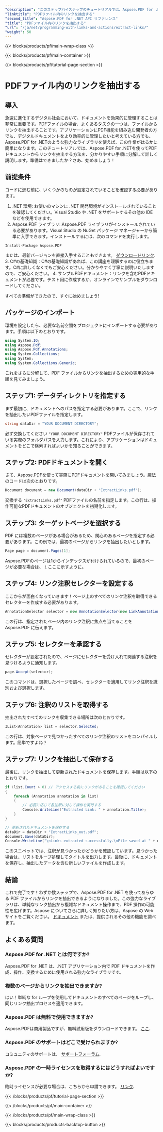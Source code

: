 ```yaml
---
"description": "このステップバイステップのチュートリアルでは、Aspose.PDF for .NET を使用して PDF ファイルからリンクを簡単に抽出する方法を学びます。"
"linktitle": "PDFファイル内のリンクを抽出する"
"second_title": "Aspose.PDF for .NET API リファレンス"
"title": "PDFファイル内のリンクを抽出する"
"url": "/ja/net/programming-with-links-and-actions/extract-links/"
"weight": 50
---
```


{{< blocks/products/pf/main-wrap-class >}}

{{< blocks/products/pf/main-container >}}

{{< blocks/products/pf/tutorial-page-section >}}

# PDFファイル内のリンクを抽出する

## 導入

急速に進化するデジタル社会において、ドキュメントを効果的に管理することは非常に重要です。PDFファイルの場合、よくあるタスクの一つは、ファイルからリンクを抽出することです。アプリケーションにPDF機能を組み込む開発者の方でも、デジタルドキュメントをより効率的に管理したいと考えている方でも、Aspose.PDF for .NETのような強力なライブラリを使えば、この作業がはるかに簡単になります。このチュートリアルでは、Aspose.PDF for .NETを使ってPDFドキュメントからリンクを抽出する方法を、分かりやすい手順に分解して詳しく説明します。準備はできましたか？さあ、始めましょう！

## 前提条件

コードに進む前に、いくつかのものが設定されていることを確認する必要があります。

1. .NET 環境: お使いのマシンに .NET 開発環境がインストールされていることを確認してください。Visual Studio や .NET をサポートするその他の IDE などを使用できます。
2. Aspose.PDF ライブラリ: Aspose.PDF ライブラリがインストールされている必要があります。Visual Studio の NuGet パッケージ マネージャーから簡単に入手できます。インストールするには、次のコマンドを実行します。
```
Install-Package Aspose.PDF
```
   または、最新バージョンを直接入手することもできます。 [ダウンロードリンク](https://releases。aspose.com/pdf/net/).
3. C#の基礎知識：C#の基礎知識があれば、この講座を理解するのに役立ちます。C#に詳しくなくてもご安心ください。分かりやすく丁寧に説明いたしますので、ご安心ください。
4. サンプルPDFドキュメント：リンクを含むPDFドキュメントが必要です。テスト用に作成するか、オンラインでサンプルをダウンロードしてください。

すべての準備ができたので、すぐに始めましょう!

## パッケージのインポート

環境を設定したら、必要な名前空間をプロジェクトにインポートする必要があります。手順は以下のとおりです。

```csharp
using System.IO;
using Aspose.Pdf;
using Aspose.Pdf.Annotations;
using System.Collections;
using System;
using System.Collections.Generic;
```

これをさらに分解して、PDF ファイルからリンクを抽出するための実用的な手順を見てみましょう。

## ステップ1: データディレクトリを指定する

まず最初に、ドキュメントへのパスを指定する必要があります。ここで、リンクを抽出したいPDFファイルを指定します。 

```csharp
string dataDir = "YOUR DOCUMENT DIRECTORY";
```

必ず交換してください `"YOUR DOCUMENT DIRECTORY"` PDFファイルが保存されている実際のフォルダパスを入力します。これにより、アプリケーションはドキュメントをどこで検索すればよいかを知ることができます。

## ステップ2: PDFドキュメントを開く

さて、Aspose.PDFを使って実際にPDFドキュメントを開いてみましょう。魔法のコードは次のとおりです。

```csharp
Document document = new Document(dataDir + "ExtractLinks.pdf");
```

交換する `"ExtractLinks.pdf"` PDFファイルの名前を指定します。この行は、操作可能なPDFドキュメントのオブジェクトを初期化します。

## ステップ3: ターゲットページを選択する

PDF には複数のページがある場合があるため、関心のあるページを指定する必要があります。この例では、最初のページからリンクを抽出したいとします。

```csharp
Page page = document.Pages[1];
```

Aspose.PDFのページは1からインデックスが付けられているので、最初のページが必要な場合は、 `1` ここに示すように。

## ステップ4: リンク注釈セレクターを設定する

ここからが面白くなっていきます！ページ上のすべてのリンク注釈を取得できるセレクターを作成する必要があります。

```csharp
AnnotationSelector selector = new AnnotationSelector(new LinkAnnotation(page, Aspose.Pdf.Rectangle.Trivial));
```

この行は、指定されたページ内のリンク注釈に焦点を当てることを Aspose.PDF に伝えます。

## ステップ5: セレクターを承認する

セレクターが設定されたので、ページにセレクターを受け入れて関連する注釈を見つけるように通知します。

```csharp
page.Accept(selector);
```

このコマンドは、選択したページを調べ、セレクターを適用してリンク注釈を識別および選択します。

## ステップ6: 注釈のリストを取得する

抽出されたすべてのリンクを収集できる場所は次のとおりです。

```csharp
IList<Annotation> list = selector.Selected;
```

この行は、対象ページで見つかったすべてのリンク注釈のリストをコンパイルします。簡単ですよね？

## ステップ7: リンクを抽出して保存する

最後に、リンクを抽出して更新されたドキュメントを保存します。手順は以下のとおりです。

```csharp
if (list.Count > 0) // アクセスする前にリンクがあることを確認してください
{
    foreach (Annotation annotation in list)
    {
        // 必要に応じて各注釈に対して操作を実行する
        Console.WriteLine("Extracted Link: " + annotation.Title);
    }
}

// 更新されたドキュメントを保存する
dataDir = dataDir + "ExtractLinks_out.pdf";
document.Save(dataDir);
Console.WriteLine("\nLinks extracted successfully.\nFile saved at " + dataDir);
```

このスニペットでは、注釈が見つかったかどうかを確認しています。見つかった場合は、リストをループ処理してタイトルを出力します。最後に、ドキュメントを保存し、抽出したデータを含む新しいファイルを作成します。

## 結論

これで完了です！わずか数ステップで、Aspose.PDF for .NET を使ってあらゆる PDF ファイルからリンクを抽出できるようになりました。この強力なライブラリは、単純なリンク抽出から複雑なドキュメント操作まで、PDF 操作の可能性を広げます。Aspose についてさらに詳しく知りたい方は、Aspose の Web サイトをご覧ください。 [ドキュメント](https://reference.aspose.com/pdf/net/) または、提供されるその他の機能を調べます。

## よくある質問

### Aspose.PDF for .NET とは何ですか?
Aspose.PDF for .NET は、.NET アプリケーション内で PDF ドキュメントを作成、操作、変換するために使用される強力なライブラリです。

### 複数のページからリンクを抽出できますか?
はい！単純な for ループを使用してドキュメントのすべてのページをループし、同じリンク抽出プロセスを適用できます。

### Aspose.PDF は無料で使用できますか?
Aspose.PDFは商用製品ですが、無料試用版をダウンロードできます。 [ここ](https://releases。aspose.com/).

### Aspose.PDF のサポートはどこで受けられますか?
コミュニティのサポートは、 [サポートフォーラム](https://forum。aspose.com/c/pdf/10).

### Aspose.PDF の一時ライセンスを取得するにはどうすればよいですか?
臨時ライセンスが必要な場合は、こちらから申請できます。 [リンク](https://purchase。aspose.com/temporary-license/).

{{< /blocks/products/pf/tutorial-page-section >}}

{{< /blocks/products/pf/main-container >}}

{{< /blocks/products/pf/main-wrap-class >}}

{{< blocks/products/products-backtop-button >}}